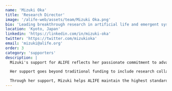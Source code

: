 ```yaml
---
name: 'Mizuki Oka'
title: 'Research Director'
image: '/alife-web/assets/team/Mizuki Oka.png'
bio: 'Leading breakthrough research in artificial life and emergent systems'
location: 'Kyoto, Japan'
linkedin: 'https://linkedin.com/in/mizuki-oka'
twitter: 'https://twitter.com/mizukioka'
email: 'mizuki@alife.org'
order: 3
category: 'supporters'
description: |
  Mizuki's support for ALIFE reflects her passionate commitment to advancing artificial life research and making it accessible to the broader scientific community. As a leading researcher in the field, she brings both expertise and resources to accelerate our mission.

  Her support goes beyond traditional funding to include research collaboration, knowledge sharing, and mentorship of emerging scientists. Mizuki's dedication to the field ensures that ALIFE's research contributes meaningfully to the global understanding of artificial life and evolutionary computation.

  Through her support, Mizuki helps ALIFE maintain the highest standards of scientific rigor while pursuing innovative research directions. Her belief in the transformative potential of artificial life research inspires our team to explore new frontiers in digital evolution and emergent intelligence.
---
```

